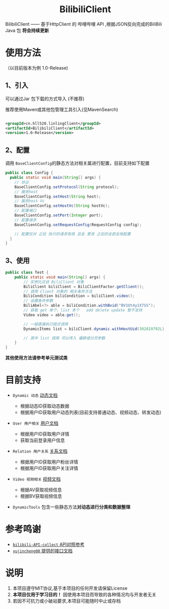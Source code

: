 <h1 align="center">BilibiliClient</h1>

BilibiliClient —— 基于HttpClient 的 哔哩哔哩 API ,根据JSON反向完成的BiliBili Java 包 **将会持续更新**

# 使用方法

（以目前版本为例 1.0-Release)

## 1、引入

可以通过Jar 包下载的方式导入 (不推荐)

推荐使用Maven或其他包管理工具引入(见MavenSearch)

```xml

<groupId>cn.hll520.linlingClient</groupId>
<artifactId>BilibiliClient</artifactId>
<version>1.0-Release</version>
```

## 2、配置

调用 `BaseClientConfig`的静态方法对相关属进行配置，目前支持如下配置

```java
public class Config {
  public static void main(String[] args) {
    // 协议
    BaseClientConfig.setProtocol(String protocol);
    // 服务host
    BaseClientConfig.setHost(String host);
    // 服务host Vc
    BaseClientConfig.setHostVc(String hostVc);
    // 配置端口
    BaseClientConfig.setPort(Integer port);
    // 配置请求
    BaseClientConfig.setRequestConfig(RequestConfig config);

    // 配置仅对 之后 执行的请求有效 且会 更改 之后的全部全局配置
  }
}
```

## 3、使用

```java
public class Test {
    public static void main(String[] args) {
        // 实例化应该 BiliClient 对象
        BiliClient biliClient = BiliClientFactor.getClient();
        // 调用 Client 对象的 相关条件方法
        BiliCondition biliCondition = biliClient.video();
        // 设置条件参数
        BiliAbel<?> able = biliCondition.withBvid("BV1Ut4y1X7SS");
        // 获取 get 单个、list 多个   add delete update 暂不支持
        Video video = able.get();

        // 一般直接执行链式调用
        DynamicItems list = biliClient.dynamic.withHostUid(392819792L).list();

        // 其中 list 调用 可以传入 偏移或分页参数
    }
}
```

**其他使用方法请参考单元测试类**

# 目前支持

+ `Dynamic 动态` [动态文档](docs/动态dynamic/Dynamic.md)
  + 根据动态ID获取动态数据
  + 根据用户ID获取用户动态列表(目前支持普通动态、视频动态、转发动态)
+ `User 用户相关` [用户文档](docs/用户user/User.md)
  + 根据用户ID获取用户详情
  + 获取当前登录用户信息
+ `Relation 用户关系` [关系文档](docs/关系relation/Relation.md)
  + 根据用户ID获取用户粉丝详情
  + 根据用户ID获取用户关注详情
+ `Video 视频相关` [视频文档](docs/视频video/Video.md)
  + 根据AV获取视频信息
  + 根据BV获取视频信息

+ `DynamicTools` 包含一些静态方法**对动态进行分类和数据整理**

# 参考鸣谢

+ [`bilibili-API-collect` API对照参考](https://github.com/SocialSisterYi/bilibili-API-collect)
+ [`yujincheng08` 提供的接口文档](https://github.com/yujincheng08)

# 说明

1. 本项目遵守MIT协议,基于本项目的任何开发请保留License
2. **本项目仅用于学习目的！** 因使用本项目而导致的各种情况均与开发者无关
3. 若因不可抗力或小破站要求,本项目可能随时中止或存档
